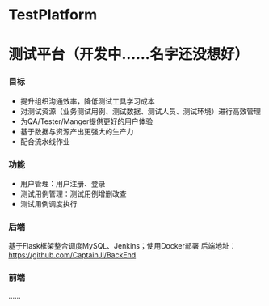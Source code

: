 # TestPlatform
测试平台（开发中……名字还没想好）
===
### 目标
 * 提升组织沟通效率，降低测试工具学习成本
 * 对测试资源（业务测试用例、测试数据、测试人员、测试环境）进行高效管理
 * 为QA/Tester/Manger提供更好的用户体验
 * 基于数据与资源产出更强大的生产力
 * 配合流水线作业
### 功能
 * 用户管理：用户注册、登录
 * 测试用例管理：测试用例增删改查
 * 测试用例调度执行
### 后端
基于Flask框架整合调度MySQL、Jenkins；使用Docker部署
后端地址：https://github.com/CaptainJi/BackEnd
### 前端
……
